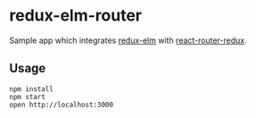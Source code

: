 # redux-elm-router

Sample app which integrates [redux-elm](https://github.com/salsita/redux-elm) with [react-router-redux](https://github.com/reactjs/react-router-redux).

## Usage

```
npm install
npm start
open http://localhost:3000
```
